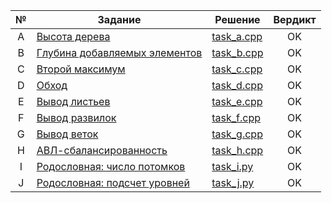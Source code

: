 | № | Задание | Решение | Вердикт |
| :-: | - | - | :-: |
| A | [Высота дерева](https://contest.yandex.ru/contest/28069/problems/A/) | [task_a.cpp](task_a.cpp) | OK |
| B | [Глубина добавляемых элементов](https://contest.yandex.ru/contest/28069/problems/B/) | [task_b.cpp](task_b.cpp) | OK |
| C | [Второй максимум](https://contest.yandex.ru/contest/28069/problems/C/) | [task_c.cpp](task_c.cpp) | OK |
| D | [Обход](https://contest.yandex.ru/contest/28069/problems/D/) | [task_d.cpp](task_d.cpp) | OK |
| E | [Вывод листьев](https://contest.yandex.ru/contest/28069/problems/E/) | [task_e.cpp](task_e.cpp) | OK |
| F | [Вывод развилок](https://contest.yandex.ru/contest/28069/problems/F/) | [task_f.cpp](task_f.cpp) | OK |
| G | [Вывод веток](https://contest.yandex.ru/contest/28069/problems/G/) | [task_g.cpp](task_g.cpp) | OK |
| H | [АВЛ-сбалансированность](https://contest.yandex.ru/contest/28069/problems/H/) | [task_h.cpp](task_h.cpp) | OK |
| I | [Родословная: число потомков](https://contest.yandex.ru/contest/28069/problems/I/) | [task_i.py](task_i.py) | OK |
| J | [Родословная: подсчет уровней](https://contest.yandex.ru/contest/28069/problems/J/) | [task_j.py](task_j.py) | OK |